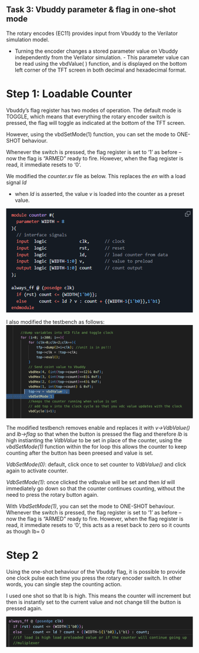 ## Task 3: Vbuddy parameter & flag in one-shot mode

The rotary encodes (EC11) provides input from Vbuddy to the Verilator simulation model. 
  - Turning the encoder changes a stored parameter value on Vbuddy independently from the Verilator simulation. - This parameter value can be read using the vbdValue( ) function, and is displayed on the bottom left corner of the TFT screen in both decimal and hexadecimal format.

# Step 1: Loadable Counter


Vbuddy’s flag register has two modes of operation. The default mode is TOGGLE, which means that everything the rotary encoder switch is pressed, the flag will toggle as indicated at the bottom of the TFT screen.

However, using the vbdSetMode(1) function, you can set the mode to ONE-SHOT behaviour. 

Whenever the switch is pressed, the flag register is set to ‘1’ as before – now the flag is “ARMED” ready to fire. However, when the flag register is read, it immediate resets to ‘0’.

We modified the *counter.sv* file as below. This replaces the *en* with a load signal *ld*
 - when *ld* is asserted, the value *v* is loaded into the counter as a preset value.

![alt text](image.png)

I also modified the testbench as follows:
![alt text](image-1.png)

The modified testbench removes enable and replaces it with *v->VdbValue()* and *lb->flag* so that when the button is pressed the flag and therefore *lb* is high instianting the *VdbValue* to be set in place of the counter, using the *vbdSetMode(1)* function within the for loop this allows the counter to keep counting after the button has been preesed and value is set.

*VdbSetMode(0)*: default, click once to set counter to *VdbValue()* and click again to activate counter.

*VdbSetMode(1)*: once clicked the vdbvalue will be set and then *ld* will immediately go down so that the counter continues counting, without the need to press the rotary button again.

With *VbdSetMode(1)*, you can set the mode to ONE-SHOT behaviour. Whenever the switch is pressed, the flag register is set to ‘1’ as before – now the flag is “ARMED” ready to fire. However, when the flag register is read, it immediate resets to ‘0’, this acts as a reset back to zero so it counts as though lb= 0

# Step 2
Using the one-shot behaviour of the Vbuddy flag, it is possible to provide one clock pulse each time you press the rotary encoder switch. In other words, you can single step the counting action.

I used one shot so that lb is high. This means the counter will increment but then is instantly set to the current value and not change till the button is pressed again.

![alt text](image-2.png)


